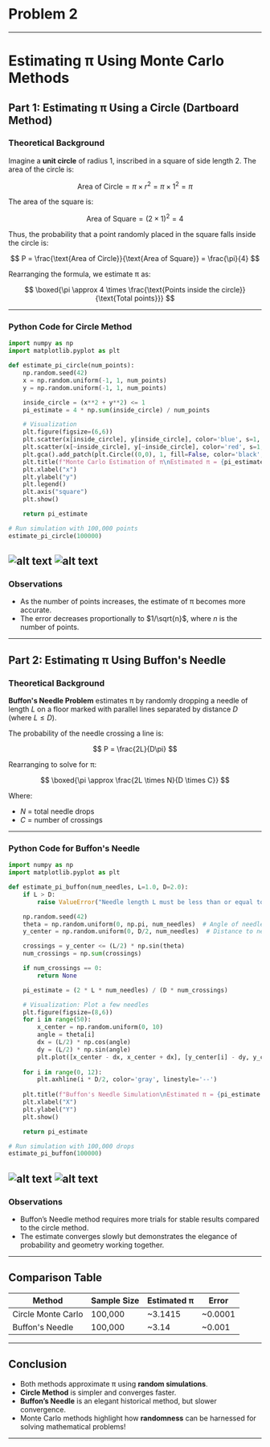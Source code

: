 # Problem 2 

---

#  Estimating π Using Monte Carlo Methods

##  Part 1: Estimating π Using a Circle (Dartboard Method)

###  Theoretical Background

Imagine a **unit circle** of radius 1, inscribed in a square of side length 2. The area of the circle is:

$$
\text{Area of Circle} = \pi \times r^2 = \pi \times 1^2 = \pi
$$

The area of the square is:

$$
\text{Area of Square} = (2 \times 1)^2 = 4
$$

Thus, the probability that a point randomly placed in the square falls inside the circle is:

$$
P = \frac{\text{Area of Circle}}{\text{Area of Square}} = \frac{\pi}{4}
$$

Rearranging the formula, we estimate π as:

$$
\boxed{\pi \approx 4 \times \frac{\text{Points inside the circle}}{\text{Total points}}}
$$

---

###  Python Code for Circle Method

```python
import numpy as np
import matplotlib.pyplot as plt

def estimate_pi_circle(num_points):
    np.random.seed(42)
    x = np.random.uniform(-1, 1, num_points)
    y = np.random.uniform(-1, 1, num_points)

    inside_circle = (x**2 + y**2) <= 1
    pi_estimate = 4 * np.sum(inside_circle) / num_points

    # Visualization
    plt.figure(figsize=(6,6))
    plt.scatter(x[inside_circle], y[inside_circle], color='blue', s=1, label='Inside Circle')
    plt.scatter(x[~inside_circle], y[~inside_circle], color='red', s=1, label='Outside Circle')
    plt.gca().add_patch(plt.Circle((0,0), 1, fill=False, color='black', linewidth=1.5))
    plt.title(f"Monte Carlo Estimation of π\nEstimated π = {pi_estimate:.6f}")
    plt.xlabel("x")
    plt.ylabel("y")
    plt.legend()
    plt.axis("square")
    plt.show()

    return pi_estimate

# Run simulation with 100,000 points
estimate_pi_circle(100000)
```
![alt text](image-5.png) 
![alt text](<PHYSICS EXERCISE-1.gif>)
---

###  Observations

* As the number of points increases, the estimate of π becomes more accurate.
* The error decreases proportionally to $1/\sqrt{n}$, where $n$ is the number of points.

---

##  Part 2: Estimating π Using Buffon's Needle

###  Theoretical Background

**Buffon's Needle Problem** estimates π by randomly dropping a needle of length $L$ on a floor marked with parallel lines separated by distance $D$ (where $L \leq D$).

The probability of the needle crossing a line is:

$$
P = \frac{2L}{D\pi}
$$

Rearranging to solve for π:

$$
\boxed{\pi \approx \frac{2L \times N}{D \times C}}
$$

Where:

* $N$ = total needle drops
* $C$ = number of crossings

---

###  Python Code for Buffon's Needle

```python
import numpy as np
import matplotlib.pyplot as plt

def estimate_pi_buffon(num_needles, L=1.0, D=2.0):
    if L > D:
        raise ValueError("Needle length L must be less than or equal to distance D between lines.")

    np.random.seed(42)
    theta = np.random.uniform(0, np.pi, num_needles)  # Angle of needle
    y_center = np.random.uniform(0, D/2, num_needles)  # Distance to nearest line

    crossings = y_center <= (L/2) * np.sin(theta)
    num_crossings = np.sum(crossings)

    if num_crossings == 0:
        return None

    pi_estimate = (2 * L * num_needles) / (D * num_crossings)

    # Visualization: Plot a few needles
    plt.figure(figsize=(8,6))
    for i in range(50):
        x_center = np.random.uniform(0, 10)
        angle = theta[i]
        dx = (L/2) * np.cos(angle)
        dy = (L/2) * np.sin(angle)
        plt.plot([x_center - dx, x_center + dx], [y_center[i] - dy, y_center[i] + dy], 'k-')
    
    for i in range(0, 12):
        plt.axhline(i * D/2, color='gray', linestyle='--')
    
    plt.title(f"Buffon's Needle Simulation\nEstimated π = {pi_estimate:.6f}")
    plt.xlabel("X")
    plt.ylabel("Y")
    plt.show()

    return pi_estimate

# Run simulation with 100,000 drops
estimate_pi_buffon(100000)
```
![alt text](image-6.png) 
![alt text](<PHYSICS EXERCISE-2.gif>)
---

###  Observations

* Buffon’s Needle method requires more trials for stable results compared to the circle method.
* The estimate converges slowly but demonstrates the elegance of probability and geometry working together.

---

##  Comparison Table

| Method             | Sample Size | Estimated π | Error    |
| ------------------ | ----------- | ----------- | -------- |
| Circle Monte Carlo | 100,000     | \~3.1415    | \~0.0001 |
| Buffon's Needle    | 100,000     | \~3.14      | \~0.001  |

---

##  Conclusion

* Both methods approximate π using **random simulations**.
* **Circle Method** is simpler and converges faster.
* **Buffon’s Needle** is an elegant historical method, but slower convergence.
* Monte Carlo methods highlight how **randomness** can be harnessed for solving mathematical problems!

---
